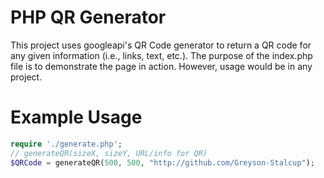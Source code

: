 # PHP QR Generator
This project uses googleapi's QR Code generator to return a QR code for any given information (i.e., links, text, etc.).
The purpose of the index.php file is to demonstrate the page in action. However, usage would be in any project. 

# Example Usage
```php
require './generate.php';
// generateQR(sizeX, sizeY, URL/info for QR)
$QRCode = generateQR(500, 500, "http://github.com/Greyson-Stalcup");

```